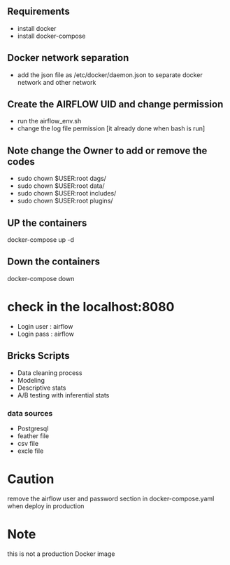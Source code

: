 ## Requirements
- install docker 
- install docker-compose

## Docker network separation 
- add the json file as  /etc/docker/daemon.json to separate docker network and other network

## Create the AIRFLOW UID and change permission 
- run the airflow_env.sh
- change the log file permission [it already done when bash is run]

## Note change the Owner to add or remove the codes 
- sudo chown $USER:root dags/
- sudo chown $USER:root data/
- sudo chown $USER:root includes/
- sudo chown $USER:root plugins/

## UP the containers 
docker-compose up -d

## Down the containers 
docker-compose down 

# check in the localhost:8080
- Login user : airflow
- Login pass : airflow

## Bricks Scripts
- Data cleaning process 
- Modeling 
- Descriptive stats 
- A/B testing with inferential stats

### data sources 
- Postgresql 
- feather file 
- csv file 
- excle file

# Caution  
remove the airflow user and password section in docker-compose.yaml when deploy in production 

# Note
 this is not a production Docker image

